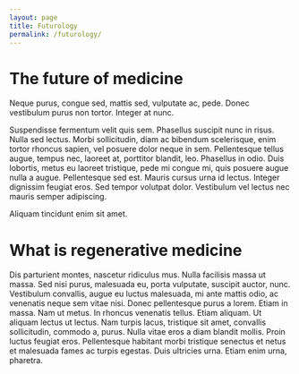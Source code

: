 ```yaml
---
layout: page
title: Futurology
permalink: /futurology/
---
```


# The future of medicine

Neque purus, congue sed, mattis sed, vulputate ac, pede. Donec vestibulum purus
non tortor. Integer at nunc.

Suspendisse fermentum velit quis sem. Phasellus suscipit nunc in risus. Nulla
sed lectus. Morbi sollicitudin, diam ac bibendum scelerisque, enim tortor
rhoncus sapien, vel posuere dolor neque in sem. Pellentesque tellus augue,
tempus nec, laoreet at, porttitor blandit, leo. Phasellus in odio. Duis
lobortis, metus eu laoreet tristique, pede mi congue mi, quis posuere augue
nulla a augue. Pellentesque sed est. Mauris cursus urna id lectus. Integer
dignissim feugiat eros. Sed tempor volutpat dolor. Vestibulum vel lectus nec
mauris semper adipiscing.

Aliquam tincidunt enim sit amet.

# What is regenerative medicine

Dis parturient montes, nascetur ridiculus mus. Nulla facilisis massa ut massa.
Sed nisi purus, malesuada eu, porta vulputate, suscipit auctor, nunc.
Vestibulum convallis, augue eu luctus malesuada, mi ante mattis odio, ac
venenatis neque sem vitae nisi. Donec pellentesque purus a lorem. Etiam in
massa. Nam ut metus. In rhoncus venenatis tellus. Etiam aliquam. Ut aliquam
lectus ut lectus. Nam turpis lacus, tristique sit amet, convallis sollicitudin,
commodo a, purus. Nulla vitae eros a diam blandit mollis. Proin luctus feugiat
eros. Pellentesque habitant morbi tristique senectus et netus et malesuada
fames ac turpis egestas. Duis ultricies urna. Etiam enim urna, pharetra.


